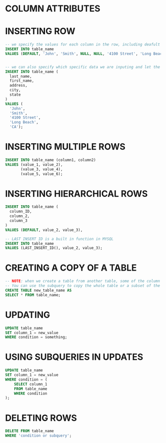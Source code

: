 # COLUMN ATTRIBUTES

# INSERTING ROW

```sql
-- we specify the values for each column in the row, including deafult values, like auto-increment, and NUlls
INSERT INTO table_name
VALUES (DEFAULT, 'John', 'Smith', NULL, NULL, '4100 Street', 'Long Beach', 'CA', DEFAULT );


-- we can also specify which specific data we are inputing and let the database insert the default or null values
INSERT INTO table_name (
  last_name,
  first_name,
  address,
  city,
  state
)
VALUES (
  'John',
  'Smith',
  '4100 Street',
  'Long Beach',
  'CA');
```

# INSERTING MULTIPLE ROWS

```SQL
INSERT INTO table_name (column1, column2)
VALUES (value_1, value_2),
       (value_3, value_4),
       (value_5, value_6);
```

# INSERTING HIERARCHICAL ROWS

```sql
INSERT INTO table_name (
  column_ID,
  column_2,
  column_3
)
VALUES (DEFAULT, value_2, value_3),

-- LAST INSERT ID is a built in function in MYSQL
INSERT INTO table_name
VALUES (LAST_INSERT_ID(), value_2, value_3);
```

# CREATING A COPY OF A TABLE

```sql
-- NOTE: when we create a table from another table, some of the column properties, like auto-increment, are not transferred over. The primary key is not labeled either.
-- You can use the subquery to copy the whole table or a subset of the table.
CREATE TABLE new_table_name AS
SELECT * FROM table_name;

```

# UPDATING

```sql
UPDATE table_name
SET column_1 = new_value
WHERE condition = something;

```

# USING SUBQUERIES IN UPDATES

```sql
UPDATE table_name
SET column_1 = new_value
WHERE condition = (
    SELECT column_1
    FROM table_name
    WHERE condition
);

```

# DELETING ROWS

```sql
DELETE FROM table_name
WHERE 'condition or subquery';
```
